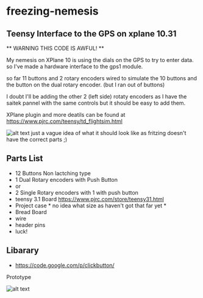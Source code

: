 # freezing-nemesis

## Teensy Interface to the GPS  on xplane 10.31

** WARNING THIS CODE IS AWFUL! **

My nemesis on XPlane 10 is using the dials on the GPS to try to enter data. so I've made a hardware interface to the gps1 module.

so far 11 buttons and 2 rotary encoders wired to simulate the 10 buttons and the button on the dual rotary encoder.
(but I ran out of buttons)

I doubt I'll be adding the other 2 (left side) rotaty encoders as I have the saitek pannel with the same controls
but it should be easy to add them.


XPlane plugin and more deatils can be found at 
https://www.pjrc.com/teensy/td_flightsim.html




![alt text](https://raw.githubusercontent.com/xpd259/freezing-nemesis/master/Images/teenyGPS_bb.png "Circuit Layout")
just a vague idea of what it should look like as fritzing doesn't have the correct parts ;)


## Parts List

* 12 Buttons Non lactching type
* 1 Dual Rotary encoders with Push Button 
* or
* 2 Single Rotary encoders with 1 with push button
* teensy 3.1 Board https://www.pjrc.com/store/teensy31.html
* Project case * no idea what size as haven't got that far yet *
* Bread Board
* wire
* header pins
* luck!

## Libarary
* https://code.google.com/p/clickbutton/




Prototype 

![alt text](https://raw.githubusercontent.com/xpd259/freezing-nemesis/master/Images/IMG_20150131_171303.jpg "Circuit Layout")
